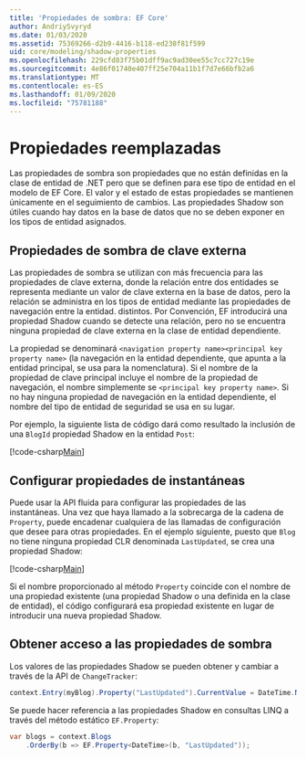 ```yaml
---
title: 'Propiedades de sombra: EF Core'
author: AndriySvyryd
ms.date: 01/03/2020
ms.assetid: 75369266-d2b9-4416-b118-ed238f81f599
uid: core/modeling/shadow-properties
ms.openlocfilehash: 229cfd83f75b01dff9ac9ad30ee55c7cc727c19e
ms.sourcegitcommit: 4e86f01740e407ff25e704a11b1f7d7e66bfb2a6
ms.translationtype: MT
ms.contentlocale: es-ES
ms.lasthandoff: 01/09/2020
ms.locfileid: "75781188"
---
```

# <a name="shadow-properties"></a>Propiedades reemplazadas

Las propiedades de sombra son propiedades que no están definidas en la clase de entidad de .NET pero que se definen para ese tipo de entidad en el modelo de EF Core. El valor y el estado de estas propiedades se mantienen únicamente en el seguimiento de cambios. Las propiedades Shadow son útiles cuando hay datos en la base de datos que no se deben exponer en los tipos de entidad asignados.

## <a name="foreign-key-shadow-properties"></a>Propiedades de sombra de clave externa

Las propiedades de sombra se utilizan con más frecuencia para las propiedades de clave externa, donde la relación entre dos entidades se representa mediante un valor de clave externa en la base de datos, pero la relación se administra en los tipos de entidad mediante las propiedades de navegación entre la entidad. distintos. Por Convención, EF introducirá una propiedad Shadow cuando se detecte una relación, pero no se encuentra ninguna propiedad de clave externa en la clase de entidad dependiente.

La propiedad se denominará `<navigation property name><principal key property name>` (la navegación en la entidad dependiente, que apunta a la entidad principal, se usa para la nomenclatura). Si el nombre de la propiedad de clave principal incluye el nombre de la propiedad de navegación, el nombre simplemente se `<principal key property name>`. Si no hay ninguna propiedad de navegación en la entidad dependiente, el nombre del tipo de entidad de seguridad se usa en su lugar.

Por ejemplo, la siguiente lista de código dará como resultado la inclusión de una `BlogId` propiedad Shadow en la entidad `Post`:

[!code-csharp[Main](../../../samples/core/Modeling/Conventions/ShadowForeignKey.cs?name=Conventions&highlight=21-23)]

## <a name="configuring-shadow-properties"></a>Configurar propiedades de instantáneas

Puede usar la API fluida para configurar las propiedades de las instantáneas. Una vez que haya llamado a la sobrecarga de la cadena de `Property`, puede encadenar cualquiera de las llamadas de configuración que desee para otras propiedades. En el ejemplo siguiente, puesto que `Blog` no tiene ninguna propiedad CLR denominada `LastUpdated`, se crea una propiedad Shadow:

[!code-csharp[Main](../../../samples/core/Modeling/FluentAPI/ShadowProperty.cs?name=ShadowProperty&highlight=8)]

Si el nombre proporcionado al método `Property` coincide con el nombre de una propiedad existente (una propiedad Shadow o una definida en la clase de entidad), el código configurará esa propiedad existente en lugar de introducir una nueva propiedad Shadow.

## <a name="accessing-shadow-properties"></a>Obtener acceso a las propiedades de sombra

Los valores de las propiedades Shadow se pueden obtener y cambiar a través de la API de `ChangeTracker`:

``` csharp
context.Entry(myBlog).Property("LastUpdated").CurrentValue = DateTime.Now;
```

Se puede hacer referencia a las propiedades Shadow en consultas LINQ a través del método estático `EF.Property`:

``` csharp
var blogs = context.Blogs
    .OrderBy(b => EF.Property<DateTime>(b, "LastUpdated"));
```
